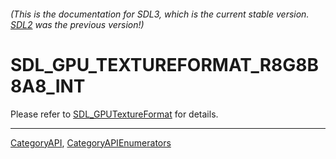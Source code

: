 ###### (This is the documentation for SDL3, which is the current stable version. [SDL2](https://wiki.libsdl.org/SDL2/) was the previous version!)
# SDL_GPU_TEXTUREFORMAT_R8G8B8A8_INT

Please refer to [SDL_GPUTextureFormat](SDL_GPUTextureFormat) for details.

----
[CategoryAPI](CategoryAPI), [CategoryAPIEnumerators](CategoryAPIEnumerators)

